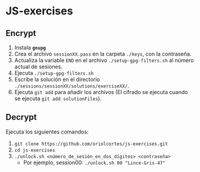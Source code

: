 # JS-exercises

## Encrypt

1. Instala **`gnupg`**
2. Crea el archivo `sessionXX.pass` en la carpeta `./keys`, con la contraseña.
3. Actualiza la variable `END` en el archivo `./setup-gpg-filters.sh` al número actual de sesiones.
4. Ejecuta `./setup-gpg-filters.sh`
5. Escribe la solución en el directorio `./sessions/sessionXX/solutions/exerciseXX/`.
6. Ejecuta `git add` para añadir los archivos (El cifrado se ejecuta cuando se ejecuta `git add solutionFiles`).

## Decrypt

Ejecuta los siguientes comandos:

1. `git clone https://github.com/oriolcortes/js-exercises.git`
2. `cd js-exercises`
3. `./unlock.sh <número_de_sesión_en_dos_dígitos> <contraseña>`
   - Por ejemplo, session00: `./unlock.sh 00 "Lince-Gris-47"`
